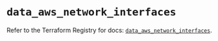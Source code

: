 # `data_aws_network_interfaces`

Refer to the Terraform Registry for docs: [`data_aws_network_interfaces`](https://registry.terraform.io/providers/hashicorp/aws/3.76.1/docs/data-sources/network_interfaces).
